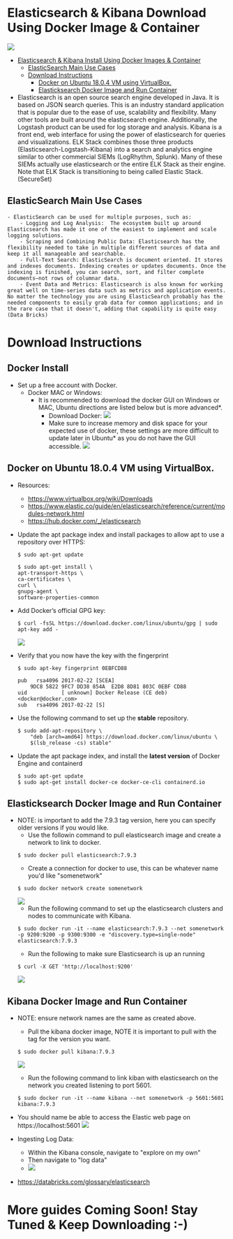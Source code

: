 # Elasticsearch & Kibana Download Using Docker Image & Container

![](https://firebasestorage.googleapis.com/v0/b/firescript-577a2.appspot.com/o/imgs%2Fapp%2FCybersecurity_FI%2FiCvZaLfW7s.png?alt=media&token=f94b6980-c60f-4f2e-ae77-57e436c571f1)

- [Elasticsearch & Kibana Install Using Docker Images & Container](#elasticsearch---kibana-install-using-docker-images---container)
  * [ElasticSearch Main Use Cases](#elasticsearch-main-use-cases)
  * [Download Instructions](#download-instructions)
    + [Docker on Ubuntu 18.0.4 VM using VirtualBox.](#docker-on-ubuntu-1804-vm-using-virtualbox)
    + [Elasticksearch Docker Image and Run Container](#elasticksearch-docker-image-and-run-container)
- Elasticsearch is an open source search engine developed in Java. It is based
on JSON search queries. This is an industry standard application that is
popular due to the ease of use, scalability and flexibility. Many other tools are
built around the elasticsearch engine. Additionally, the Logstash product can
be used for log storage and analysis. Kibana is a front end, web interface for
using the power of elasticsearch for queries and visualizations. ELK Stack
combines those three products (Elasticsearch-Logstash-Kibana) into a search
and analytics engine similar to other commercial SIEMs (LogRhythm, Splunk).
Many of these SIEMs actually use elasticsearch or the entire ELK Stack as their engine. Note that ELK Stack is transitioning to being called Elastic Stack. (SecureSet)

## ElasticSearch Main Use Cases
    - ElasticSearch can be used for multiple purposes, such as:
        - Logging and Log Analysis:  The ecosystem built up around Elasticsearch has made it one of the easiest to implement and scale logging solutions.
        - Scraping and Combining Public Data: Elasticsearch has the flexibility needed to take in multiple different sources of data and keep it all manageable and searchable.
        - Full-Text Search: ElasticSearch is document oriented. It stores and indexes documents. Indexing creates or updates documents. Once the indexing is finished, you can search, sort, and filter complete documents—not rows of columnar data.
        - Event Data and Metrics: Elasticsearch is also known for working great well on time-series data such as metrics and application events. No matter the technology you are using ElasticSearch probably has the needed components to easily grab data for common applications; and in the rare case that it doesn't, adding that capability is quite easy (Data Bricks)

# Download Instructions 
## Docker Install
- Set up a free account with Docker. 
    - Docker MAC or Windows: 
        - It is recommended to download the docker GUI on Windows or MAC, Ubuntu directions are listed below but is more advanced*.
            - Download Docker: 
            ![](https://firebasestorage.googleapis.com/v0/b/firescript-577a2.appspot.com/o/imgs%2Fapp%2FCybersecurity_FI%2FB-wWrK_DZa.png?alt=media&token=7195b9f0-1598-40b5-8c4a-f5e1f51cc05f)
            - Make sure to increase memory and disk space for your expected use of docker, these settings are more difficult to update later in Ubuntu* as you do not have the GUI accessible.
            ![](https://firebasestorage.googleapis.com/v0/b/firescript-577a2.appspot.com/o/imgs%2Fapp%2FCybersecurity_FI%2Fpt4oEkNWqL.png?alt=media&token=45b0d817-4fe2-4fc9-b3d1-9361a46043ef)
## Docker on Ubuntu 18.0.4 VM using VirtualBox. 
-   Resources: 
    - https://www.virtualbox.org/wiki/Downloads
    - https://www.elastic.co/guide/en/elasticsearch/reference/current/modules-network.html
    - https://hub.docker.com/_/elasticsearch

- Update the apt package index and install packages to allow apt to use a repository over HTTPS:
    ```shell
    $ sudo apt-get update

    $ sudo apt-get install \
    apt-transport-https \
    ca-certificates \
    curl \
    gnupg-agent \
    software-properties-common
    ```
- Add Docker’s official GPG key:
    ```shell
    $ curl -fsSL https://download.docker.com/linux/ubuntu/gpg | sudo apt-key add -
    ```
    
    ![](https://firebasestorage.googleapis.com/v0/b/firescript-577a2.appspot.com/o/imgs%2Fapp%2FCybersecurity_FI%2FytSaYyDr33.png?alt=media&token=b38769af-c1ad-44d7-ba4e-42fe2cf65604)
- Verify that you now have the key with the fingerprint
    ```shell
    $ sudo apt-key fingerprint 0EBFCD88

    pub   rsa4096 2017-02-22 [SCEA]
        9DC8 5822 9FC7 DD38 854A  E2D8 8D81 803C 0EBF CD88
    uid           [ unknown] Docker Release (CE deb) <docker@docker.com>
    sub   rsa4096 2017-02-22 [S]
    ```
- Use the following command to set up the **stable** repository.
    ```shell
    $ sudo add-apt-repository \
        "deb [arch=amd64] https://download.docker.com/linux/ubuntu \
        $(lsb_release -cs) stable"
    ```
- Update the apt package index, and install the __latest version__ of Docker Engine and containerd
    ```shell
    $ sudo apt-get update
    $ sudo apt-get install docker-ce docker-ce-cli containerd.io
    ```
## Elasticksearch Docker Image and Run Container
- NOTE: is important to add the 7.9.3 tag version, here you can specify older versions if you would like. 
    - Use the followin command to pull elasticsearch image and create a network to link to docker. 
    ```shell
    $ sudo docker pull elasticsearch:7.9.3
    ```
    - Create a connection for docker to use, this can be whatever name you'd like "somenetwork"
    ```shell
    $ sudo docker network create somenetwork
    ```
    ![](https://firebasestorage.googleapis.com/v0/b/firescript-577a2.appspot.com/o/imgs%2Fapp%2FCybersecurity_FI%2FgJB_A3Y2QA.png?alt=media&token=3e9da116-9c4b-4739-b760-fd54d54aa81f)
    - Run the following command to set up the elasticsearch clusters and nodes to communicate with Kibana.
    ```shell
    $ sudo docker run -it --name elasticsearch:7.9.3 --net somenetwork -p 9200:9200 -p 9300:9300 -e "discovery.type=single-node" elasticsearch:7.9.3
    ```
    - Run the following to make sure Elasticsearch is up an running
    ```shell
    $ curl -X GET 'http://localhost:9200'
    ```
    ![](https://firebasestorage.googleapis.com/v0/b/firescript-577a2.appspot.com/o/imgs%2Fapp%2FCybersecurity_FI%2Fpb4Raywl4i.png?alt=media&token=e1528acb-69b1-4da6-8779-ab9640c720ab)
## Kibana Docker Image and Run Container
- NOTE: ensure network names are the same as created above.
    - Pull the kibana docker image, NOTE it is important to pull with the tag for the version you want. 
    ```shell
    $ sudo docker pull kibana:7.9.3
    ```
    ![](https://firebasestorage.googleapis.com/v0/b/firescript-577a2.appspot.com/o/imgs%2Fapp%2FCybersecurity_FI%2FvUEVv7_IaR.png?alt=media&token=174b0786-a0fd-46f6-880b-1fcfbac52fa2)
    - Run the following command to link kiban with elasticsearch on the network you created listening to port 5601. 
    ```shell
    $ sudo docker run -it --name kibana --net somenetwork -p 5601:5601 kibana:7.9.3
    ```
- You should name be able to access the Elastic web page on https://localhost:5601
![](https://firebasestorage.googleapis.com/v0/b/firescript-577a2.appspot.com/o/imgs%2Fapp%2FCybersecurity_FI%2FOtwtnGq1IA.png?alt=media&token=b340f751-7bf3-41e1-9890-6fdaad7007ba)
- Ingesting Log Data:
    - Within the Kibana console, navigate to "explore on my own" 
    - Then navigate to "log data"
    - ![](https://firebasestorage.googleapis.com/v0/b/firescript-577a2.appspot.com/o/imgs%2Fapp%2FCybersecurity_FI%2FA2OtisQxZ0.png?alt=media&token=0b6c5325-cc1f-4446-bad6-967569bc439c)

- https://databricks.com/glossary/elasticsearch

# More guides Coming Soon! Stay Tuned & Keep Downloading :-)
